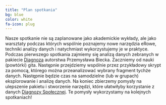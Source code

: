 ```yaml
---
title: "Plan spotkania"
bg: blue
color: white
fa-icon: plug
---
```


Nasze spotkanie nie są zaplanowane jako akademickie wykłady, ale jako warsztaty podczas których wspólnie poznajemy
nowe narzędzia eRowe, techniki analizy danych i natychmiast wykorzystujemy je w praktyce.
Podczas pierwszego spotkania zajmiemy się analizą danych zebranych w pakiecie [Diagnoza](https://github.com/pbiecek/Diagnoza) autorstwa Przemysława Biecka.
Zaczniemy od nauki (powtórki) gita. Następnie przejdziemy wspólnie przez przykładowy skrypt
za pomocą, którego można przeanalizować wybrany fragment tychże danych. 
Następnie będzie czas na samodzielne (lub w grupach) eksplorowanie i analizę danych. 
Na koniec zbierzemy pomysły na
ulepszenie pakietu i stworzenie narzędzi, które ułatwiłyby korzystanie z danych 
[Diagnozy Społecznej](http://diagnoza.com/). Te pomysły wykorzystamy na kolejnych spotkaniach!
